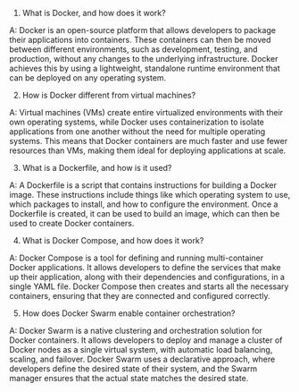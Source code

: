 1. What is Docker, and how does it work?

A: Docker is an open-source platform that allows developers to package their applications into containers. These containers can then be moved between different environments, such as development, testing, and production, without any changes to the underlying infrastructure. Docker achieves this by using a lightweight, standalone runtime environment that can be deployed on any operating system.

2. How is Docker different from virtual machines?

A: Virtual machines (VMs) create entire virtualized environments with their own operating systems, while Docker uses containerization to isolate applications from one another without the need for multiple operating systems. This means that Docker containers are much faster and use fewer resources than VMs, making them ideal for deploying applications at scale.

3. What is a Dockerfile, and how is it used?

A: A Dockerfile is a script that contains instructions for building a Docker image. These instructions include things like which operating system to use, which packages to install, and how to configure the environment. Once a Dockerfile is created, it can be used to build an image, which can then be used to create Docker containers.

4. What is Docker Compose, and how does it work?

A: Docker Compose is a tool for defining and running multi-container Docker applications. It allows developers to define the services that make up their application, along with their dependencies and configurations, in a single YAML file. Docker Compose then creates and starts all the necessary containers, ensuring that they are connected and configured correctly.

5. How does Docker Swarm enable container orchestration?

A: Docker Swarm is a native clustering and orchestration solution for Docker containers. It allows developers to deploy and manage a cluster of Docker nodes as a single virtual system, with automatic load balancing, scaling, and failover. Docker Swarm uses a declarative approach, where developers define the desired state of their system, and the Swarm manager ensures that the actual state matches the desired state.